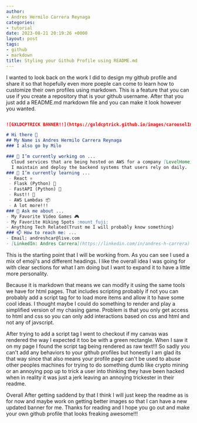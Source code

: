 ```yaml
---
author:
- Andres Hermilo Carrera Reynaga
categories:
- tutorial
date: 2023-08-21 20:19:26 +0000
layout: post
tags:
- github
- markdown
title: Styling your Github Profile using README.md
---
```


I wanted to look back on the work I did to design my github profile and share it so that hopefully even more poeple can come to learn how to customize their own profiles using markdown. This is a feature that you can use if you create a repository that is your github username. After that you just add a README.md markdown file and you can make it look however you wanted.

```markdown 

![GXLDCPTRICK BANNER!!](https://gxldcptrick.github.io/images/carouselImages/gxldcptbanner.png)

# Hi there 👋
## My Name is Andres Hermilo Carrera Reynaga
### I also go by Milo

### 🔭 I’m currently working on ...
  Cloud services that are being hosted on AWS for a company [LevelHome](https://level.co) 🏠. 
  I maintain and deploy the backend systems that users rely on daily.
### 🌱 I’m currently learning ...
 - React ⚛️ 
 - Flask (Python) 🐍
 - FastAPI (Python) 🐍
 - Rust!! 🦀
 - AWS Lambdas 📦
 - A lot more!!!
### 💬 Ask me about ...
- My Favorite Video Games 🎮
- My Favorite Hiking Spots :mount_fuji:
- Anything Tech Related(Trust me I will probably know something)
### 📫 How to reach me: ...
- Email: andreshcar@live.com
- [LinkedIn: Andres Carrera](https://linkedin.com/in/andres-h-carrera)

```

This is the starting point that I will be working from. As you can see I used a mix of emoji's and different headings. I like the overall idea I was going for with clear sections for what I am doing but I want to expand it to have a little more personality.

Because it is markdown that means we can modify it using the same tools we have for html pages. That includes scripting probably if not you can probably add a script tag for to load more items and allow it to have some cool ideas. I thought maybe I could do something to render and play a simplified version of my chasing game. Problem is that you only get access to html and css so you can only add interactions based on css and html and not any of javscript.

After trying to add a script tag I went to checkout if my canvas was rendered the way I expected it too be with a green rectangle. When I saw it on my page I found the script tag being rendered as raw text!!! So sadly you can't add any behaviors to your github profiles but honestly I am glad its that way since that also means your profile page can't be used to abuse other peoples machines for trying to do something dumb like crypto mining or an annoying pop up to trick a user into thinking they have been hacked when in reality it was just a jerk leaving an annoying trickester in their readme.

Overall After getting saddend by that I think I will just keep the readme as is for now and maybe work on getting better images so that I can have a new updated banner for me. Thanks for reading and I hope you go out and make your own github profile that looks freaking awesome!!!